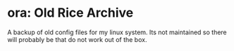 # ora: Old Rice Archive

A backup of old config files for my linux system. Its not maintained so there will probably be that do not work out of the box.
